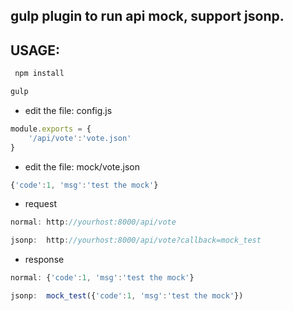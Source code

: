 
## gulp plugin to run api mock, support jsonp.


## USAGE:
```javascript
 npm install
```

```javascript
gulp
```

* edit the file: config.js
```javascript
module.exports = {
    '/api/vote':'vote.json'
}
 ```
 
* edit the file: mock/vote.json
```javascript
{'code':1, 'msg':'test the mock'}
 ```
 
* request 
```javascript
normal: http://yourhost:8000/api/vote

jsonp:  http://yourhost:8000/api/vote?callback=mock_test
```

* response 
```javascript
normal: {'code':1, 'msg':'test the mock'}

jsonp:  mock_test({'code':1, 'msg':'test the mock'})
```

